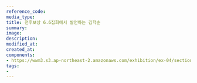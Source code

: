 ```yaml
---
reference_code:
media_type:
title: 전후보상 6.6집회에서 발언하는 김학순
summary:
image:
description:
modified_at:
created_at:
components:
- https://wwm3.s3.ap-northeast-2.amazonaws.com/exhibition/ex-04/section-02/17_전후보상+6.6집회에서+발언하는+김학순.JPG
tags:
-
---
```

